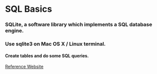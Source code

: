 # SQL Basics
### SQLite, a software library which implements a SQL database engine. 
### Use sqlite3 on Mac OS X / Linux terminal.
#### Create tables and do some SQL queries.

[Reference Website](https://gitlab.cs.washington.edu/maas/cse414-2018au/blob/master/hw/hw1/hw1.md)
